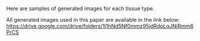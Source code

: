 Here are samples of generated images for each tissue type. 

All generated images used in this paper are available in the link below:
https://drive.google.com/drive/folders/1l1hNd5Nf0mmz95jdRdpLqJNjRmm6PrCS

